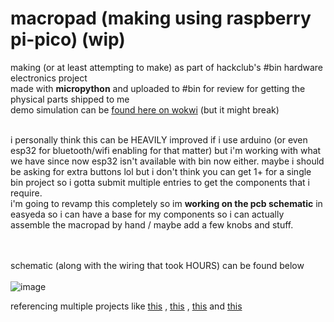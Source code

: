 # macropad (making using raspberry pi-pico) (wip)
making (or at least attempting to make) as part of hackclub's #bin hardware electronics project <br>
made with <b>micropython</b> and uploaded to #bin for review for getting the physical parts shipped to me <br>
demo simulation can be <a href="https://wokwi.com/projects/406808444072711169">found here on wokwi</a> (but it might break) <br><br>

i personally think this can be HEAVILY improved if i use arduino (or even esp32 for bluetooth/wifi enabling for that matter) but i'm working with what we have since now esp32 isn't available with bin now either. maybe i should be asking for extra buttons lol but i don't think you can get 1+ for a single bin project so i gotta submit multiple entries to get the components that i require. <br>
i'm going to revamp this completely so im <b>working on the pcb schematic</b> in easyeda so i can have a base for my components so i can actually assemble the macropad by hand / maybe add a few knobs and stuff.

<br><br>
schematic (along with the wiring that took HOURS) can be found below <br> <br>
![image](https://github.com/user-attachments/assets/0603f518-5dbd-42ac-bddf-d4d8260685b2)
<br>

referencing multiple projects like <a href="github.com/Alan72104/Arduino4x3keypad">this</a> , <a href="github.com/SamihaFansur/3D-Printed-ESP32-Macropad/">this</a> , <a href="youtube.com/watch?v=lUGTsETtpmQ">this</a> and <a href="hackster.io/Arnov_Sharma_makes/pico-macropad-6bb29e">this</a>
